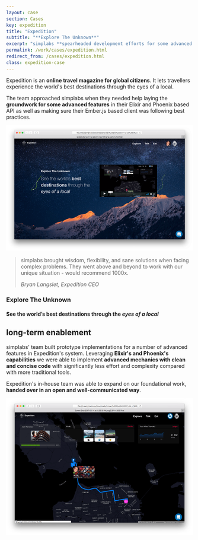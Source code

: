```yaml
---
layout: case
section: Cases
key: expedition
title: "Expedition"
subtitle: "**Explore The Unknown**"
excerpt: "simplabs **spearheaded development efforts for some advanced functionality for Expedition's** API based on Elixir and Phoenix. We provided their team with a well architected foundation to extend upon."
permalink: /work/cases/expedition.html
redirect_from: /cases/expedition.html
class: expedition-case
---
```


<div class="content-section intro">
  <div class="container">
    <div class="row">
      <div class="col-12 col-md-6 order-md-2 d-flex flex-column justify-content-center">
        <p>Expedition is an <strong>online travel magazine for global citizens</strong>. It lets travellers experience the world's best destinations through the eyes of a local.</p>
        <p>The team approached simplabs when they needed help laying the <strong>groundwork for some advanced features</strong> in their Elixir and Phoenix based API as well as making sure their Ember.js based client was following best practices.</p>
      </div>
      <div class="col-12 col-md-6 order-md-1 d-flex align-items-center justify-content-center">
        <img src="/images/cases/expedition/start-page.png" class="img-fluid" alt="Home Page">
      </div>
    </div>
  </div>
</div>

<div class="content-section quote">
  <div class="container">
    <div class="row">
      <div class="col-12 col-sm-10 offset-sm-1 col-lg-8 offset-lg-2">
        <blockquote>
          <p>simplabs brought wisdom, flexibility, and sane solutions when facing complex problems. They went above and beyond to work with our unique situation - would recommend 1000x.</p>
          <footer><cite>Bryan Langslet, Expedition CEO</cite></footer>
        </blockquote>
      </div>
    </div>
  </div>
</div>

<div class="content-section banner">
  <div class="container">
    <div class="row">
      <div class="col-12 col-sm-10 offset-sm-1 col-lg-6 offset-lg-2">
        <h3>Explore The Unknown</h3>
        <h4>See the world’s <strong>best destinations</strong> through the <em>eyes of a local</em></h4>
      </div>
    </div>
  </div>
</div>

<div class="content-section">
  <div class="container">
    <div class="row">
      <div class="col-12 col-md-6 d-flex flex-column justify-content-center">
        <h2>long-term enablement</h2>
        <p>simplabs' team built prototype implementations for a number of advanced features in Expedition's system. Leveraging <strong>Elixir's and Phoenix's capabilities</strong> we were able to implement <strong>advanced mechanics with clean and concise code</strong> with significantly less effort and complexity compared with more traditional tools.</p>
        <p>Expedition's in-house team was able to expand on our foundational work, <strong>handed over in an open and well-communicated way</strong>.</p>
      </div>
      <div class="col-12 col-md-6 d-flex flex-column justify-content-center">
        <img src="/images/cases/expedition/map.png" class="img-fluid" alt="Map">
      </div>
    </div>
  </div>
</div>
